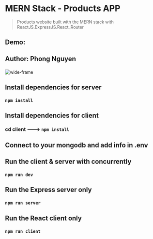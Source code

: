 # MERN Stack - Products APP

> Products website built with the MERN stack with ReactJS.ExpressJS.React_Router

## Demo:

## Author: Phong Nguyen

###

<img src="./img/ProductsAPP.png" alt="wide-frame" />

## Install dependencies for server

### `npm install`

## Install dependencies for client

### cd client ---> `npm install`

## Connect to your mongodb and add info in .env

##

## Run the client & server with concurrently

### `npm run dev`

## Run the Express server only

### `npm run server`

## Run the React client only

### `npm run client`
